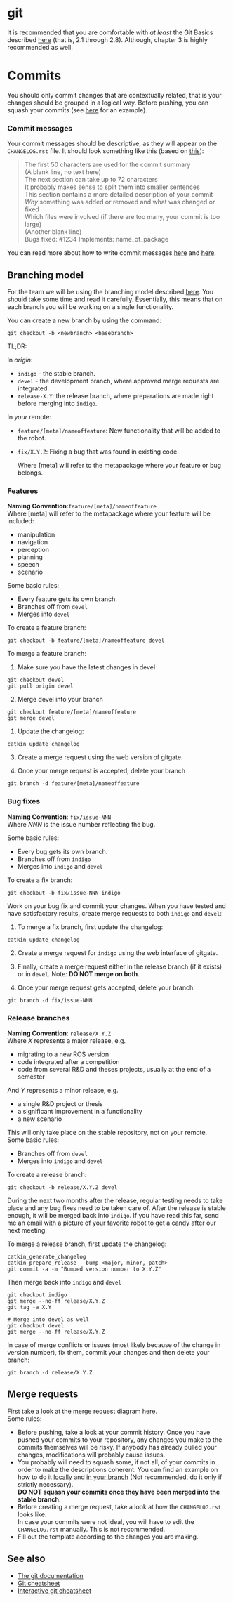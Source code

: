 # git

It is recommended that you are comfortable with *at least* the Git Basics described [here](https://git-scm.com/book/en/v2/Git-Basics-Getting-a-Git-Repository) (that is, 2.1 through 2.8). Although, chapter 3 is highly recommended as well.

# Commits
You should only commit changes that are contextually related, that is your changes should be grouped in a logical way. Before pushing, you can squash your commits (see [here](https://www.devroom.io/2011/07/05/git-squash-your-latests-commits-into-one/) for an example).

### Commit messages
Your commit messages should be descriptive, as they will appear on the `CHANGELOG.rst` file.
It should look something like this (based on [this](https://www.slideshare.net/TarinGamberini/commit-messages-goodpractices)):

> The first 50 characters are used for the commit summary  
> (A blank line, no text here)  
> The next section can take up to 72 characters  
> It probably makes sense to split them into smaller sentences  
> This section contains a more detailed description of your commit  
> *Why* something was added or removed and what was changed or fixed  
> Which files were involved (if there are too many, your commit is too large)  
> (Another blank line)  
> Bugs fixed: #1234
> Implements: name_of_package
>

You can read more about how to write commit messages [here](https://medium.com/@preslavrachev/what-s-with-the-50-72-rule-8a906f61f09c) and  [here](http://who-t.blogspot.de/2009/12/on-commit-messages.html).


## Branching model

For the team we will be using the branching model described [here](http://nvie.com/posts/a-successful-git-branching-model/). You should take some time and read it carefully. Essentially, this means that on each branch you will be working on a single functionality.


You can create a new branch by using the command:  

    git checkout -b <newbranch> <basebranch>


TL;DR: <br/>

In *origin*:
  * `indigo` - the stable branch.
  * `devel` - the development branch, where approved merge requests are integrated.
  * `release-X.Y`: the release branch, where preparations are made right before merging into `indigo`.

In *your* remote:
  * `feature/[meta]/nameoffeature`: New functionality that will be added to the robot.  
  * `fix/X.Y.Z`: Fixing a bug that was found in existing code.  

    Where [meta] will refer to the metapackage where your feature or bug belongs.

### Features
**Naming Convention**:`feature/[meta]/nameoffeature`<br/>
Where [meta] will refer to the metapackage where your feature will be included:
* manipulation
* navigation
* perception
* planning
* speech
* scenario

Some basic rules:
* Every feature gets its own branch.
* Branches off from `devel`
* Merges into `devel`

To create a feature branch:  

    git checkout -b feature/[meta]/nameoffeature devel

To merge a feature branch:

1. Make sure you have the latest changes in devel
```shell
git checkout devel
git pull origin devel
```

2. Merge devel into your branch
```shell
git checkout feature/[meta]/nameoffeature
git merge devel
```
1. Update the changelog:
```shell
catkin_update_changelog
```

3. Create a merge request using the web version of gitgate.

4. Once your merge request is accepted, delete your branch
```shell
git branch -d feature/[meta]/nameoffeature
```

### Bug fixes
**Naming Convention**: `fix/issue-NNN`<br/>
Where *NNN* is the issue number reflecting the bug.  

Some basic rules:
* Every bug gets its own branch.
* Branches off from `indigo`
* Merges into `indigo` and `devel`

To create a fix branch:
```shell
git checkout -b fix/issue-NNN indigo
```

Work on your bug fix and commit your changes. When you have tested and have satisfactory results, create merge requests to both `indigo` and `devel`:

1. To merge a fix branch, first update the changelog:
```shell
catkin_update_changelog
```

2. Create a merge request for `indigo` using the web interface of gitgate.
<!--3. Once it is approved, the version number needs to be updated:
```shell
catkin_prepare_release
git commit -a -m "Bumped version number to X.Y.Z"
```
-->
3. Finally, create a merge request either in the release branch (if it exists) or in `devel`. Note: **DO NOT merge on both**.

4. Once your merge request gets accepted, delete your branch.
```shell
git branch -d fix/issue-NNN
```

### Release branches
**Naming Convention**: `release/X.Y.Z`<br/>
Where *X* represents a major release, e.g.
* migrating to a new ROS version
* code integrated after a competition
* code from several R&D and theses projects, usually at the end of a semester  

And *Y* represents a minor release, e.g.
* a single R&D project or thesis
* a significant improvement in a functionality
* a new scenario

This will only take place on the stable repository, not on your remote.  
Some basic rules:
* Branches off from `devel`
* Merges into `indigo` and `devel`

To create a release branch:
```shell
git checkout -b release/X.Y.Z devel
```

During the next two months after the release, regular testing needs to take place and any bug fixes need to be taken care of. After the release is stable enough, it will be merged back into `indigo`. If you have read this far, send me an email with a picture of your favorite robot to get a candy after our next meeting.

To merge a release branch, first update the changelog:
```shell
catkin_generate_changelog
catkin_prepare_release --bump <major, minor, patch>
git commit -a -m "Bumped version number to X.Y.Z"
```

Then merge back into `indigo` and `devel`
```shell
git checkout indigo
git merge --no-ff release/X.Y.Z
git tag -a X.Y

# Merge into devel as well
git checkout devel
git merge --no-ff release/X.Y.Z
```
In case of merge conflicts or issues (most likely because of the change in version number), fix them, commit your changes and then delete your branch:

```shell
git branch -d release/X.Y.Z
```

## Merge requests
First take a look at the merge request diagram [here](merge-request.png).  
Some rules:
* Before pushing, take a look at your commit history.
Once you have pushed your commits to your repository, any changes you make to the commits themselves will be risky. If anybody has already pulled your changes, modifications will probably cause issues.
* You probably will need to squash some, if not all, of your commits in order to make the descriptions coherent. You can find an example on how to do it [locally](https://www.devroom.io/2011/07/05/git-squash-your-latests-commits-into-one/) and [in your branch](https://blog.liplex.de/how-to-squash-already-pushed-commits/) (Not recommended, do it only if strictly necessary).  
**DO NOT squash your commits once they have been merged into the stable branch**.
* Before creating a merge request, take a look at how the `CHANGELOG.rst` looks like.  
In case your commits were not ideal, you will have to edit the `CHANGELOG.rst` manually. This is not recommended.
* Fill out the template according to the changes you are making.


## See also
* [The git documentation](https://git-scm.com/doc)
* [Git cheatsheet](https://services.github.com/on-demand/downloads/github-git-cheat-sheet.pdf)
* [Interactive git cheatsheet](http://ndpsoftware.com/git-cheatsheet.html#loc=remote_repo;)
